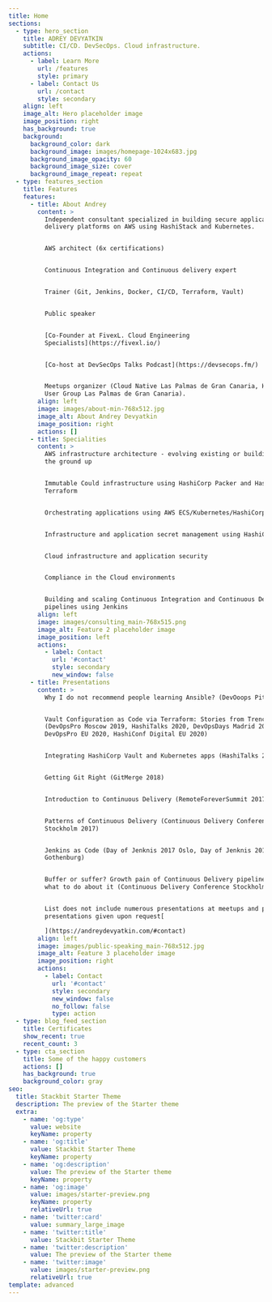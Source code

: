 ```yaml
---
title: Home
sections:
  - type: hero_section
    title: ADREY DEVYATKIN
    subtitle: CI/CD. DevSecOps. Cloud infrastructure.
    actions:
      - label: Learn More
        url: /features
        style: primary
      - label: Contact Us
        url: /contact
        style: secondary
    align: left
    image_alt: Hero placeholder image
    image_position: right
    has_background: true
    background:
      background_color: dark
      background_image: images/homepage-1024x683.jpg
      background_image_opacity: 60
      background_image_size: cover
      background_image_repeat: repeat
  - type: features_section
    title: Features
    features:
      - title: About Andrey
        content: >
          Independent consultant specialized in building secure application
          delivery platforms on AWS using HashiStack and Kubernetes.


          AWS architect (6x certifications)


          Continuous Integration and Continuous delivery expert


          Trainer (Git, Jenkins, Docker, CI/CD, Terraform, Vault)


          Public speaker


          [Co-Founder at FivexL. Cloud Engineering
          Specialists](https://fivexl.io/)


          [Co-host at DevSecOps Talks Podcast](https://devsecops.fm/)


          Meetups organizer (Cloud Native Las Palmas de Gran Canaria, HashiCorp
          User Group Las Palmas de Gran Canaria).
        align: left
        image: images/about-min-768x512.jpg
        image_alt: About Andrey Devyatkin
        image_position: right
        actions: []
      - title: Specialities
        content: >
          AWS infrastructure architecture - evolving existing or building from
          the ground up


          Immutable Could infrastructure using HashiCorp Packer and HashiCorp
          Terraform


          Orchestrating applications using AWS ECS/Kubernetes/HashiCorp Nomad


          Infrastructure and application secret management using HashiCorp Vault


          Cloud infrastructure and application security


          Compliance in the Cloud environments


          Building and scaling Continuous Integration and Continuous Delivery
          pipelines using Jenkins
        align: left
        image: images/consulting_main-768x515.png
        image_alt: Feature 2 placeholder image
        image_position: left
        actions:
          - label: Contact
            url: '#contact'
            style: secondary
            new_window: false
      - title: Presentations
        content: >
          Why I do not recommend people learning Ansible? (DevOoops Piter 2020)


          Vault Configuration as Code via Terraform: Stories from Trenches
          (DevOpsPro Moscow 2019, HashiTalks 2020, DevOpsDays Madrid 2020,
          DevOpsPro EU 2020, HashiConf Digital EU 2020)


          Integrating HashiCorp Vault and Kubernetes apps (HashiTalks 2019)


          Getting Git Right (GitMerge 2018)


          Introduction to Continuous Delivery (RemoteForeverSummit 2017)


          Patterns of Continuous Delivery (Continuous Delivery Conference
          Stockholm 2017)


          Jenkins as Code (Day of Jenknis 2017 Oslo, Day of Jenknis 2017
          Gothenburg)


          Buffer or suffer? Growth pain of Continuous Delivery pipelines and
          what to do about it (Continuous Delivery Conference Stockholm 2016)


          List does not include numerous presentations at meetups and private
          presentations given upon request[

          ](https://andreydevyatkin.com/#contact)
        align: left
        image: images/public-speaking_main-768x512.jpg
        image_alt: Feature 3 placeholder image
        image_position: right
        actions:
          - label: Contact
            url: '#contact'
            style: secondary
            new_window: false
            no_follow: false
            type: action
  - type: blog_feed_section
    title: Certificates
    show_recent: true
    recent_count: 3
  - type: cta_section
    title: Some of the happy customers
    actions: []
    has_background: true
    background_color: gray
seo:
  title: Stackbit Starter Theme
  description: The preview of the Starter theme
  extra:
    - name: 'og:type'
      value: website
      keyName: property
    - name: 'og:title'
      value: Stackbit Starter Theme
      keyName: property
    - name: 'og:description'
      value: The preview of the Starter theme
      keyName: property
    - name: 'og:image'
      value: images/starter-preview.png
      keyName: property
      relativeUrl: true
    - name: 'twitter:card'
      value: summary_large_image
    - name: 'twitter:title'
      value: Stackbit Starter Theme
    - name: 'twitter:description'
      value: The preview of the Starter theme
    - name: 'twitter:image'
      value: images/starter-preview.png
      relativeUrl: true
template: advanced
---
```

